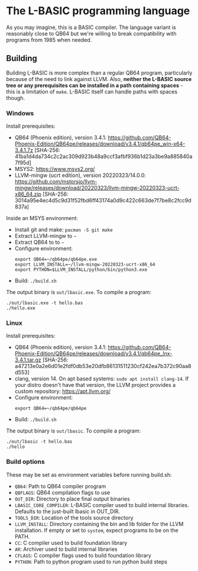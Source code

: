 The L-BASIC programming language
======================

As you may imagine, this is a BASIC compiler. The language variant is reasonably close to QB64 but we're willing to break compatibility with programs from 1985 when needed.

## Building
Building L-BASIC is more complex than a regular QB64 program, particularly because of the need to link against LLVM. Also, **neither the L-BASIC source tree or any prerequisites can be installed in a path containing spaces** - this is a limitation of `make`. L-BASIC itself can handle paths with spaces though.

### Windows
Install prerequisites:
 - QB64 (Phoenix edition), version 3.4.1: https://github.com/QB64-Phoenix-Edition/QB64pe/releases/download/v3.4.1/qb64pe_win-x64-3.4.1.7z [SHA-256: 41ba1d4da734c2c2ac309d923b48a9ccf3afbf936b1d23a3be9a885840a7f95d]
 - MSYS2: https://www.msys2.org/
 - LLVM-mingw (ucrt edition), version 20220323/14.0.0: https://github.com/mstorsjo/llvm-mingw/releases/download/20220323/llvm-mingw-20220323-ucrt-x86_64.zip [SHA-256: 3014a95e4ec4d5c9d31f52fbd6ff43174a0d9c422c663de7f7be8c2fcc9d837a]

Inside an MSYS environment:
 - Install git and make: `pacman -S git make`
 - Extract LLVM-mingw to `~`
 - Extract QB64 to to `~`
 - Configure environment:
    ```
    export QB64=~/qb64pe/qb64pe.exe
    export LLVM_INSTALL=~/llvm-mingw-20220323-ucrt-x86_64
    export PYTHON=$LLVM_INSTALL/python/bin/python3.exe
    ```
 - Build: `./build.sh`

 The output binary is `out/lbasic.exe`. To compile a program:
 ```
 ./out/lbasic.exe -t hello.bas
 ./hello.exe
 ```

### Linux
Install prerequisites:
 - QB64 (Phoenix edition), version 3.4.1: https://github.com/QB64-Phoenix-Edition/QB64pe/releases/download/v3.4.1/qb64pe_lnx-3.4.1.tar.gz [SHA-256: a47213e0a2e6d01e2fdf0db53e20dfb86131511230cf242ea7b372c90aa8d553]
 - clang, version 14. On apt based systems: `sudo apt install clang-14`. If your distro doesn't have that version, the LLVM project provides a custom repository: https://apt.llvm.org/
 - Configure environment:
    ```
    export QB64=~/qb64pe/qb64pe
    ```
 - Build: `./build.sh`

 The output binary is `out/lbasic`. To compile a program:
 ```
 ./out/lbasic -t hello.bas
 ./hello
 ```

 ### Build options
 These may be set as environment variables before running build.sh:
  - `QB64`: Path to QB64 compiler program
  - `QBFLAGS`: QB64 compilation flags to use
  - `OUT_DIR`: Directory to place final output binaries
  - `LBASIC_CORE_COMPILER`: L-BASIC compiler used to build internal libraries. Defaults to the just-built lbasic in OUT_DIR.
  - `TOOLS_DIR`: Location of the tools source directory
  - `LLVM_INSTALL`: Directory containing the bin and lib folder for the LLVM installation. If empty or set to `system`, expect programs to be on the PATH.
  - `CC`: C compiler used to build foundation library
  - `AR`: Archiver used to build internal libraries
  - `CFLAGS`: C compiler flags used to build foundation library
  - `PYTHON`: Path to python program used to run python build steps
